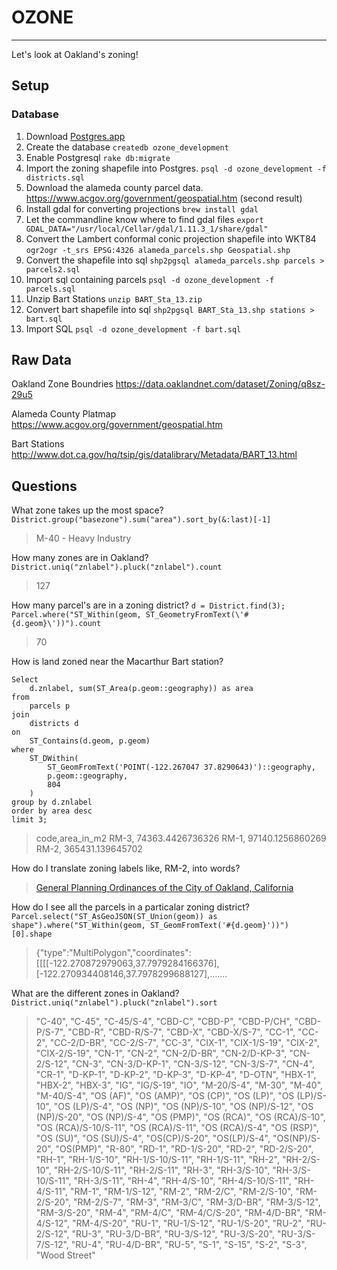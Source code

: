 # OZONE
--------
Let's look at Oakland's zoning!

## Setup

### Database
1. Download [Postgres.app](http://postgresapp.com/)
2. Create the database `createdb ozone_development`
3. Enable Postgresql `rake db:migrate`
3. Import the zoning shapefile into Postgres. `psql -d ozone_development -f districts.sql`
5. Download the alameda county parcel data. <https://www.acgov.org/government/geospatial.htm> (second result)
6. Install gdal for converting projections `brew install gdal`
7. Let the commandline know where to find gdal files `export GDAL_DATA="/usr/local/Cellar/gdal/1.11.3_1/share/gdal"`
8. Convert the Lambert conformal conic projection shapefile into WKT84 `ogr2ogr -t_srs EPSG:4326 alameda_parcels.shp Geospatial.shp`
9. Convert the shapefile into sql
`shp2pgsql alameda_parcels.shp parcels > parcels2.sql`
10. Import sql containing parcels `psql -d ozone_development -f parcels.sql`
11. Unzip Bart Stations `unzip BART_Sta_13.zip`
12. Convert bart shapefile into sql `shp2pgsql BART_Sta_13.shp stations > bart.sql`
13. Import SQL `psql -d ozone_development -f bart.sql`


## Raw Data
Oakland Zone Boundries
<https://data.oaklandnet.com/dataset/Zoning/q8sz-29u5>

Alameda County Platmap
<https://www.acgov.org/government/geospatial.htm>

Bart Stations
<http://www.dot.ca.gov/hq/tsip/gis/datalibrary/Metadata/BART_13.html>

## Questions

What zone takes up the most space?
`District.group("basezone").sum("area").sort_by(&:last)[-1]`
> M-40 - Heavy Industry

How many zones are in Oakland?
`District.uniq("znlabel").pluck("znlabel").count`
> 127

How many parcel's are in a zoning district?
`d = District.find(3); Parcel.where("ST_Within(geom, ST_GeometryFromText(\'#{d.geom}\'))").count`
> 70

How is land zoned near the Macarthur Bart station?
```
Select
	d.znlabel, sum(ST_Area(p.geom::geography)) as area
from
	parcels p
join
	districts d
on
	ST_Contains(d.geom, p.geom)
where
	ST_DWithin(
		ST_GeomFromText('POINT(-122.267047 37.8290643)')::geography,
		p.geom::geography,
		804
	)
group by d.znlabel
order by area desc
limit 3;
```
> code,area_in_m2
RM-3, 74363.4426736326
RM-1, 97140.1256860269
RM-2, 365431.139645702

How do I translate zoning labels like, RM-2, into words?
> [General Planning Ordinances
of the City of Oakland, California](http://www2.oaklandnet.com/oakca1/groups/ceda/documents/report/oak053289.pdf)

How do I see all the parcels in a particalar zoning district?
`Parcel.select("ST_AsGeoJSON(ST_Union(geom)) as shape").where("ST_Within(geom, ST_GeomFromText('#{d.geom}'))")[0].shape`
> {"type":"MultiPolygon","coordinates":[[[[-122.270872979063,37.7979284166376],[-122.270934408146,37.7978299688127],.......

What are the different zones in Oakland?
`District.uniq("znlabel").pluck("znlabel").sort`
> "C-40", "C-45", "C-45/S-4", "CBD-C", "CBD-P", "CBD-P/CH", "CBD-P/S-7", "CBD-R", "CBD-R/S-7", "CBD-X", "CBD-X/S-7", "CC-1", "CC-2", "CC-2/D-BR", "CC-2/S-7", "CC-3", "CIX-1", "CIX-1/S-19", "CIX-2", "CIX-2/S-19", "CN-1", "CN-2", "CN-2/D-BR", "CN-2/D-KP-3", "CN-2/S-12", "CN-3", "CN-3/D-KP-1", "CN-3/S-12", "CN-3/S-7", "CN-4", "CR-1", "D-KP-1", "D-KP-2", "D-KP-3", "D-KP-4", "D-OTN", "HBX-1", "HBX-2", "HBX-3", "IG", "IG/S-19", "IO", "M-20/S-4", "M-30", "M-40", "M-40/S-4", "OS (AF)", "OS (AMP)", "OS (CP)", "OS (LP)", "OS (LP)/S-10", "OS (LP)/S-4", "OS (NP)", "OS (NP)/S-10", "OS (NP)/S-12", "OS (NP)/S-20", "OS (NP)/S-4", "OS (PMP)", "OS (RCA)", "OS (RCA)/S-10", "OS (RCA)/S-10/S-11", "OS (RCA)/S-11", "OS (RCA)/S-4", "OS (RSP)", "OS (SU)", "OS (SU)/S-4", "OS(CP)/S-20", "OS(LP)/S-4", "OS(NP)/S-20", "OS(PMP)", "R-80", "RD-1", "RD-1/S-20", "RD-2", "RD-2/S-20", "RH-1", "RH-1/S-10", "RH-1/S-10/S-11", "RH-1/S-11", "RH-2", "RH-2/S-10", "RH-2/S-10/S-11", "RH-2/S-11", "RH-3", "RH-3/S-10", "RH-3/S-10/S-11", "RH-3/S-11", "RH-4", "RH-4/S-10", "RH-4/S-10/S-11", "RH-4/S-11", "RM-1", "RM-1/S-12", "RM-2", "RM-2/C", "RM-2/S-10", "RM-2/S-20", "RM-2/S-7", "RM-3", "RM-3/C", "RM-3/D-BR", "RM-3/S-12", "RM-3/S-20", "RM-4", "RM-4/C", "RM-4/C/S-20", "RM-4/D-BR", "RM-4/S-12", "RM-4/S-20", "RU-1", "RU-1/S-12", "RU-1/S-20", "RU-2", "RU-2/S-12", "RU-3", "RU-3/D-BR", "RU-3/S-12", "RU-3/S-20", "RU-3/S-7/S-12", "RU-4", "RU-4/D-BR", "RU-5", "S-1", "S-15", "S-2", "S-3", "Wood Street"
